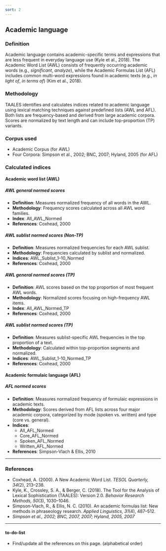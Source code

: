 ```yaml
---
sort: 2
---
```


## Academic language

### Definition
Academic language contains academic-specific terms and expressions that are less frequent in everyday language use (Kyle et al., 2018). The Academic Word List (AWL) consists of frequently occurring academic words (e.g., *significant*, *analyze*), while the Academic Formulas List (AFL) includes common multi-word expressions found in academic texts (e.g., *in light of*, *in terms of*) (Kim et al., 2018).

### Methodology
TAALES identifies and calculates indices related to academic language using lexical matching techniques against predefined lists (AWL and AFL). Both lists are frequency-based and derived from large academic corpora. Scores are normalized by text length and can include top-proportion (TP) variants.

### Corpus used
- Academic Corpus (for AWL)
- Four Corpora: Simpson et al., 2002; BNC, 2007; Hyland, 2005 (for AFL)

### Calculated indices

#### Academic word list (AWL)

##### AWL general normed scores
- **Definition**: Measures normalized frequency of all words in the AWL.
- **Methodology**: Frequency scores calculated across all AWL word families.
- **Index**: All_AWL_Normed
- **References**: Coxhead, 2000

##### AWL sublist normed scores (Non-TP)
- **Definition**: Measures normalized frequencies for each AWL sublist.
- **Methodology**: Frequencies calculated by sublist and normalized.
- **Indices**: AWL_Sublist_1–10_Normed
- **References**: Coxhead, 2000

##### AWL general normed scores (TP)
- **Definition**: AWL scores based on the top proportion of most frequent AWL words.
- **Methodology**: Normalized scores focusing on high-frequency AWL items.
- **Index**: All_AWL_Normed_TP
- **References**: Coxhead, 2000

##### AWL sublist normed scores (TP)
- **Definition**: Measures sublist-specific AWL frequencies in the top proportion of a text.
- **Methodology**: Calculated within top-proportion segments and normalized.
- **Indices**: AWL_Sublist_1-10_Normed_TP
- **References**: Coxhead, 2000

#### Academic formulaic language (AFL)

##### AFL normed scores
- **Definition**: Measures normalized frequency of formulaic expressions in academic texts.
- **Methodology**: Scores derived from AFL lists across four major academic corpora, categorized by mode (spoken vs. written) and type (core vs. general).
- **Indices**: 
  - All_AFL_Normed
  - Core_AFL_Normed
  - Spoken_AFL_Normed
  - Written_AFL_Normed
- **References**: Simpson-Vlach & Ellis, 2010

---

### References
- Coxhead, A. (2000). A New Academic Word List. *TESOL Quarterly, 34*(2), 213–238.   
- Kyle, K., Crossley, S. A., & Berger, C. (2018). The Tool for the Analysis of Lexical Sophistication (TAALES): Version 2.0. *Behavior Research Methods, 50*(3), 1030–1046.  
- Simpson-Vlach, R., & Ellis, N. C. (2010). An academic formulas list: New methods in phraseology research. *Applied Linguistics, 31*(4), 487–512.
- *Simpson et al., 2002; BNC, 2007, 2007; Hyland, 2005, 2007*

---

#### to-do-list
- Find/update all the references on this page. (alphabetical order)